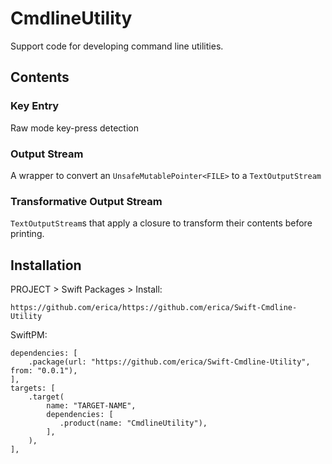 # CmdlineUtility

Support code for developing command line utilities.

## Contents

### Key Entry

Raw mode key-press detection

### Output Stream

A wrapper to convert an `UnsafeMutablePointer<FILE>` to a `TextOutputStream`

### Transformative Output Stream

`TextOutputStream`s that apply a closure to transform their contents before printing.

## Installation

PROJECT > Swift Packages > Install:

```
https://github.com/erica/https://github.com/erica/Swift-Cmdline-Utility
```

SwiftPM:

```
dependencies: [
    .package(url: "https://github.com/erica/Swift-Cmdline-Utility", from: "0.0.1"),
],
targets: [
    .target(
        name: "TARGET-NAME",
        dependencies: [
           .product(name: "CmdlineUtility"),
        ],
    ),
],
```
